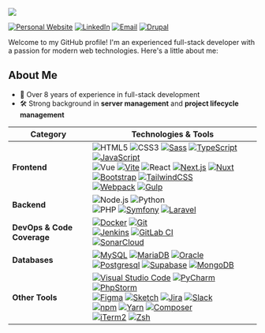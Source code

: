 ![](https://komarev.com/ghpvc/?username=SametYaman)

[![Personal Website](https://custom-icon-badges.demolab.com/badge/Personal_Website-666666?style=for-the-badge&logo=website&logoColor=white)](http://sametyaman.com.tr)
[![LinkedIn](https://custom-icon-badges.demolab.com/badge/LinkedIn-0A66C2?style=for-the-badge&logo=linkedin-white&logoColor=fff)](https://linkedin.com/in/sametyaman)
[![Email](https://img.shields.io/badge/Email-D14836?style=for-the-badge&logo=gmail&logoColor=white)](mailto:sametyman@gmail.com)
[![Drupal](https://img.shields.io/badge/-Drupal.org-0678be?style=for-the-badge&logo=drupal&logoColor=ffffff)](https://www.drupal.org/u/sametyaman)

Welcome to my GitHub profile! I'm an experienced full-stack developer with a passion for modern web technologies. Here's a little about me:

## About Me
- 🚀 Over 8 years of experience in full-stack development
- 🛠 Strong background in **server management** and **project lifecycle management**

| Category |  Technologies & Tools |
|-------------------------|-|
| **Frontend**            | ![HTML5](https://img.shields.io/badge/-HTML5-%23E34C26?style=flat&logo=html5&logoColor=ffffff) ![CSS3](https://img.shields.io/badge/-CSS3-%231572B6?style=flat&logo=css3&logoColor=ffffff) [![Sass](https://img.shields.io/badge/Sass-C69?logo=sass&logoColor=fff)](#) [![TypeScript](https://img.shields.io/badge/TypeScript-3178C6?logo=typescript&logoColor=fff)](#) [![JavaScript](https://img.shields.io/badge/JavaScript-F7DF1E?logo=javascript&logoColor=000)](#)<br> ![Vue](https://img.shields.io/badge/-Vue-%234FC08D?logoColor=ffffff&style=flat&logo=vue.js) [![Vite](https://img.shields.io/badge/Vite-646CFF?logo=vite&logoColor=fff)](#) ![React](https://img.shields.io/badge/-React-%2320232A?logoColor=61DAFB&style=flat&logo=react) [![Next.js](https://img.shields.io/badge/Next.js-black?logo=next.js&logoColor=white)](#) [![Nuxt](https://img.shields.io/badge/Nuxt-002E3B?logo=nuxt&logoColor=#00DC82)](#)<br> [![Bootstrap](https://img.shields.io/badge/Bootstrap-7952B3?logo=bootstrap&logoColor=fff)](#) [![TailwindCSS](https://img.shields.io/badge/Tailwind%20CSS-%2338B2AC.svg?logo=tailwind-css&logoColor=white)](#)<br> [![Webpack](https://img.shields.io/badge/Webpack-539ac8?logo=webpack&logoColor=fff)](#) [![Gulp](https://img.shields.io/badge/Gulp-cf4647?logo=gulp&logoColor=fff)](#) |
| **Backend**             | ![Node.js](https://img.shields.io/badge/-Node.js-%23579050?style=flat&logo=node.js&logoColor=ffffff) ![Python](https://img.shields.io/badge/-Python-%233776AB?style=flat&logo=python&logoColor=ffffff)<br> ![PHP](https://img.shields.io/badge/-PHP-%23777BB4?logoColor=ffffff&style=flat&logo=php) [![Symfony](https://img.shields.io/badge/Symfony-black?logo=symfony)](#) [![Laravel](https://img.shields.io/badge/Laravel-%23FF2D20.svg?logo=laravel&logoColor=white)](#) |
| **DevOps & Code Coverage** | [![Docker](https://img.shields.io/badge/Docker-2496ED?logo=docker&logoColor=fff)](#) [![Git](https://img.shields.io/badge/Git-F05032?logo=git&logoColor=fff)](#)<br> [![Jenkins](https://img.shields.io/badge/Jenkins-D24939?logo=jenkins&logoColor=white)](#) [![GitLab CI](https://img.shields.io/badge/GitLab%20CI-FC6D26?logo=gitlab&logoColor=fff)](#)<br> [![SonarCloud](https://img.shields.io/badge/SonarQube/SonarCloud-F3702A?logo=sonar&logoColor=fff)](#)   |
| **Databases**           | [![MySQL](https://img.shields.io/badge/MySQL-4479A1?logo=mysql&logoColor=fff)](#) [![MariaDB](https://img.shields.io/badge/MariaDB-003545?logo=mariadb&logoColor=white)](#) [![Oracle](https://custom-icon-badges.demolab.com/badge/Oracle-F80000?logo=oracle&logoColor=fff)](#) [![Postgresql](https://img.shields.io/badge/PostgreSQL-%23316192.svg?logo=postgresql&logoColor=white)](#) [![Supabase](https://img.shields.io/badge/Supabase-3FCF8E?logo=supabase&logoColor=fff)](#) [![MongoDB](https://img.shields.io/badge/MongoDB-%234ea94b.svg?logo=mongodb&logoColor=white)](#) |
| **Other Tools**         | [![Visual Studio Code](https://custom-icon-badges.demolab.com/badge/Visual%20Studio%20Code-0078d7.svg?logo=vsc&logoColor=white)](#) [![PyCharm](https://img.shields.io/badge/PyCharm-000?logo=pycharm&logoColor=fff)](#)[![PhpStorm](https://img.shields.io/badge/PhpStorm-000?logo=phpstorm&logoColor=fff)](#)<br> [![Figma](https://img.shields.io/badge/Figma-333333?logo=figma&logoColor=fff)](#) [![Sketch](https://img.shields.io/badge/Sketch-F15A24?logo=sketch&logoColor=fff)](#) [![Jira](https://img.shields.io/badge/Jira-0052CC?logo=jira&logoColor=fff)](#) [![Slack](https://img.shields.io/badge/Slack-4A154B?logo=slack&logoColor=fff)](#)<br> [![npm](https://img.shields.io/badge/npm-CB3837?logo=npm&logoColor=fff)](#) [![Yarn](https://img.shields.io/badge/Yarn-2C8EBB?logo=yarn&logoColor=fff)](#) [![Composer](https://img.shields.io/badge/Composer-885630?logo=composer&logoColor=fff)](#)<br> [![iTerm2](https://img.shields.io/badge/iTerm2-000000?logo=iterm2&logoColor=fff)](#) [![Zsh](https://img.shields.io/badge/Zsh-F15A24?logo=zsh&logoColor=fff)](#) |
